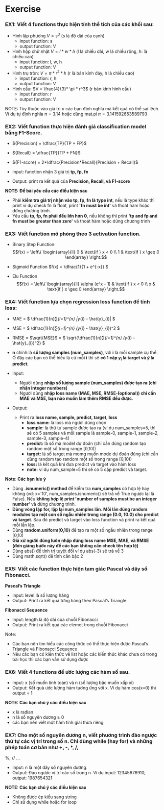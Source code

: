 # Exercise
### EX1: Viết 4 functions thực hiện tính thể tích của các khối sau:
- Hình lập phương $V = s^3$ (s là độ dài của cạnh) 
    - input function: s
    - output function: V
- Hình hộp chữ nhật $V = l*w*h$ (l là chiều dài, w là chiều rộng, h: là chiều cao)
    - input function: l, w, h
    - output function: V
- Hình trụ tròn: $V= \pi*r^2*h$ (r là bán kính đáy, h là chiều cao)
    - input function: r, h
    - output function: V
- Hình cầu: $V = \frac{4}{3}* \pi * r^3$ (r bán kính hình cầu)
    - input function: r
    - output function: V

NOTE: Tùy thuộc vào giá trị $\pi$ các bạn định nghĩa mà kết quả có thể sai lệch. Ví dụ tự định nghĩa $\pi = 3.14$ hoặc dùng mat.pi $\pi = 3.141592653589793$

### EX2: Viết function thực hiện đánh giá classification model bằng F1-Score. 
- ${Precision} = \dfrac{TP}{TP + FP}$
- ${Recall} = \dfrac{TP}{TP + FN}$
- ${F1-score} = 2*\dfrac{Precision*Recall}{Precision + Recall}$

- Input: function nhận 3 giá trị **tp, fp, fn**

- Output: print ra kết quả của **Precision, Recall, và F1-score**


**NOTE: Đề bài yêu cầu các điều kiện sau**
    
- Phải **kiểm tra giá trị nhận vào tp, fp, fn là type int**, nếu là type khác thì print ví dụ check fn là float, print **'fn must be int'** và thoát hàm hoặc dừng chương trình.
- Yêu cầu **tp, fp, fn phải đều lớn hơn 0**, nếu không thì print **'tp and fp and fn must be greater than zero'** và thoát hàm hoặc dừng chương trình 

### EX3: Viết function mô phỏng theo 3 activation function. 
- Binary Step Function 
$$f(x) = \left\{ \begin{array}{ll}
0 & \text{if } x < 0 \\
1 & \text{if } x \geq 0
\end{array} \right.$$


- Sigmoid Function $f(x) = \dfrac{1}{1 + e^{-x}} $

- Elu Function 
$$f(x) = \left\{ \begin{array}{ll}
\alpha (e^x - 1) & \text{if } x < 0 \\
x & \text{if } x \geq 0
\end{array} \right.$$


### EX4: Viết function lựa chọn regression loss function để tính loss:
- MAE = $ \dfrac{1}{n}∑_{i=1}^{n} |y_{i} - \hat{y}_{i}| $
- MSE = $ \dfrac{1}{n}∑_{i=1}^{n} (y_{i} - \hat{y}_{i})^2 $
- RMSE = $\sqrt{MSE}$ = $ \sqrt{\dfrac{1}{n}∑_{i=1}^{n} (y_{i} - \hat{y}_{i})^2} $
- **n** chính là **số lượng samples (num_samples)**, với **i** là mỗi sample cụ thể. Ở đây các bạn có thể hiểu là cứ mỗi **i** thì sẽ **có 1 cặp  $y_i$ là target và $\hat{y}$ là predict**.
- Input:
    - Người dùng **nhập số lượng sample (num_samples) được tạo ra (chỉ nhận integer numbers)**
    - Người dùng **nhập loss name (MAE, MSE, RMSE-(optional)) chỉ cần MAE và MSE, bạn nào muốn làm thêm RMSE đều được**.
        
- Output:
    - Print ra **loss name, sample, predict, target, loss**
        - **loss name:** là loss mà người dùng chọn
        - **sample:** là thứ tự sample được tạo ra (ví dụ num_samples=5, thì sẽ có 5 samples và mỗi sample là sample-0, sample-1, sample-2, sample-3, sample-4)
        - **predict:** là số mà model dự đoán (chỉ cần dùng random tạo random một số trong range [0,10))
        - **target:** là số target mà momg muốn mode dự đoán đúng (chỉ cần dùng random tạo random một số trong range [0,10))
        - **loss:** là kết quả khi đưa predict và target vào hàm loss 
        - **note:** ví dụ num_sample=5 thì sẽ có 5 cặp predict và target.

**Note: Các bạn lưu ý**
- Dùng **.isnumeric() method** để kiểm tra **num_samples** có hợp lệ hay không (vd: x='10', num_samples.isnumeric() sẽ trả về True ngược lại là False). Nếu **không hợp lệ print 'number of samples must be an integer number'** và dừng chương trình.
- **Dùng vòng lặp for, lặp lại num_samples lần**. **Mỗi lần dùng random modules tạo một con số ngẫu nhiên trong range [0.0, 10.0) cho predict và target**. Sau đó predict và target vào loss function và print ra kết quả mỗi lần lặp.
- Dùng **random.uniform(0,10)** để tạo ra một số ngẫu nhiên trong range [0,10)
- **Giả xử người dùng luôn nhập đúng loss name MSE, MAE, và RMSE (đơn giảng bước này để các bạn không cần check tên hợp lệ)**
- Dùng abs() để tính trị tuyệt đối ví dụ abs(-3) sẽ trả về 3
- Dùng math.sqrt() để tính căn bậc 2


### EX5: Viết các function thực hiện tam giác Pascal và dãy số Fibonacci.

**Pascal’s Triangle**
- Input: level là số lượng hàng
- Output: Print ra kết quả từng hàng theo Pascal’s Triangle

**Fibonacci Sequence**
- Input: length là độ dài của chuỗi Fibonacci
- Output: Print ra kết quả các elemet trong chuỗi Fibonacci

Note:

- Các bạn nên tìm hiểu các công thức có thể thực hiện được Pascal’s Triangle và Fibonacci
Sequence
- Nếu các bạn có kiến thức về list hoặc các kiến thức khác chưa có trong bài học thì các bạn
vẫn sử dụng được


### EX6: Viết 4 functions để ước lượng các hàm số sau.
-  Input: x (số muốn tính toán) và n (số lượng bậc muốn xấp xỉ)
- Output: Kết quả ước lượng hàm tương ứng với x. Ví dụ hàm cos(x=0) thì output = 1

**NOTE: Các bạn chú ý các điều kiện sau**
- x là radian
- n là số nguyên dương ≥ 0
- các bạn nên viết một hàm tính giai thừa riêng

### EX7: Cho một số nguyên dương n, viết phương trình đảo ngược thứ tự các vị trí trong số n. Chỉ dùng while (hay for) và những phép toán cơ bản như +, -, *, /,
%, // ...

- Input: n là một dãy số nguyên dương.
- Output: Đảo ngược vị trí các số trong n. Ví dụ input: 12345678910, output: 1987654321

**NOTE: Các bạn chú ý các điều kiện sau**
- Không được ép kiểu sang string
- Chỉ sử dụng while hoặc for loop
